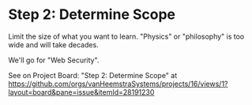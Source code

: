 # Step 2: Determine Scope

Limit the size of what you want to learn. "Physics" or "philosophy" is too wide and will take decades.

We'll go for "Web Security".

See on Project Board: "Step 2: Determine Scope" at https://github.com/orgs/vanHeemstraSystems/projects/16/views/1?layout=board&pane=issue&itemId=28191230
